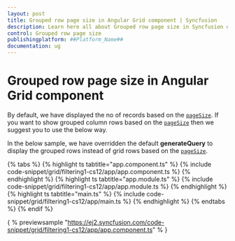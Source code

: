 ```yaml
---
layout: post
title: Grouped row page size in Angular Grid component | Syncfusion
description: Learn here all about Grouped row page size in Syncfusion ##Platform_Name## Grid component of Syncfusion Essential JS 2 and more.
control: Grouped row page size 
publishingplatform: ##Platform_Name##
documentation: ug
---
```


# Grouped row page size in Angular Grid component

By default, we have displayed the no of records based on the [`pageSize`](../../api/grid/pageSettings/#pagesize). If you want to show grouped column rows based on the [`pageSize`](../../api/grid/pageSettings/#pagesize) then we suggest you to use the below way.

In the below sample, we have overridden the default **generateQuery** to display the grouped rows instead of grid rows based on the [`pageSize`](../../api/grid/pageSettings/#pagesize).

{% tabs %}
{% highlight ts tabtitle="app.component.ts" %}
{% include code-snippet/grid/filtering1-cs12/app/app.component.ts %}
{% endhighlight %}
{% highlight ts tabtitle="app.module.ts" %}
{% include code-snippet/grid/filtering1-cs12/app/app.module.ts %}
{% endhighlight %}
{% highlight ts tabtitle="main.ts" %}
{% include code-snippet/grid/filtering1-cs12/app/main.ts %}
{% endhighlight %}
{% endtabs %}
{% endif %}
  
{ % previewsample "https://ej2.syncfusion.com/code-snippet/grid/filtering1-cs12/app/app.component.ts" % }
